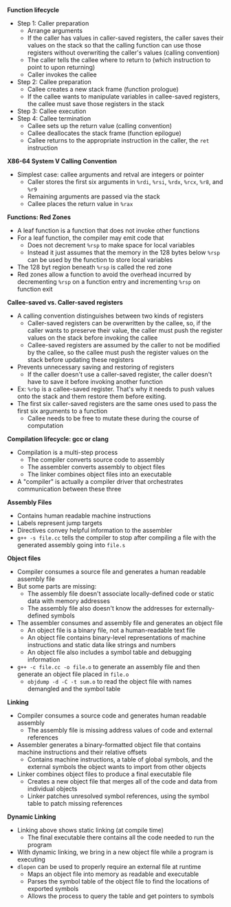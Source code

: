 **Function lifecycle**

- Step 1: Caller preparation
  - Arrange arguments
  - If the caller has values in caller-saved registers, the caller saves their values on the stack so that the calling function can use those registers without overwriting the caller's values (calling convention)
  - The caller tells the callee where to return to (which instruction to point to upon returning)
  - Caller invokes the callee
- Step 2: Callee preparation
  - Callee creates a new stack frame (function prologue)
  - If the callee wants to manipulate variables in callee-saved registers, the callee must save those registers in the stack
- Step 3: Callee execution
- Step 4: Callee termination
  - Callee sets up the return value (calling convention)
  - Callee deallocates the stack frame (function epilogue)
  - Callee returns to the appropriate instruction in the caller, the `ret` instruction

**X86-64 System V Calling Convention**

- Simplest case: callee arguments and retval are integers or pointer
  - Caller stores the first six arguments in `%rdi`, `%rsi`, `%rdx`, `%rcx`, `%r8`, and `%r9`
  - Remaining arguments are passed via the stack
  - Callee places the return value in `%rax`

**Functions: Red Zones**

- A leaf function is a function that does not invoke other functions
- For a leaf function, the compiler may emit code that
  - Does not decrement `%rsp` to make space for local variables
  - Instead it just assumes that the memory in the 128 bytes below `%rsp` can be used by the function to store local variables
- The 128 byt region beneath `%rsp` is called the red zone
- Red zones allow a function to avoid the overhead incurred by decrementing `%rsp` on a function entry and incrementing `%rsp` on function exit

**Callee-saved vs. Caller-saved registers**

- A calling convention distinguishes between two kinds of registers
  - Caller-saved registers can be overwritten by the callee, so, if the caller wants to preserve their value, the caller must push the register values on the stack before invoking the callee
  - Callee-saved registers are assumed by the caller to not be modified by the callee, so the callee must push the register values on the stack before updating these registers
- Prevents unnecessary saving and restoring of registers
  - If the caller doesn't use a caller-saved register, the caller doesn't have to save it before invoking another function
- Ex: `%rbp` is a callee-saved register. That's why it needs to push values onto the stack and them restore them before exiting.
- The first six caller-saved registers are the same ones used to pass the first six arguments to a function
  - Callee needs to be free to mutate these during the course of computation

**Compilation lifecycle: gcc or clang**

- Compilation is a multi-step process
  - The compiler converts source code to assembly
  - The assembler converts assembly to object files
  - The linker combines object files into an executable
- A "compiler" is actually a compiler driver that orchestrates communication between these three

**Assembly Files**

- Contains human readable machine instructions
- Labels represent jump targets
- Directives convey helpful information to the assembler
- `g++ -s file.cc` tells the compiler to stop after compiling a file with the generated assembly going into `file.s`

**Object files**

- Compiler consumes a source file and generates a human readable assembly file
- But some parts are missing:
  - The assembly file doesn't associate locally-defined code or static data with memory addresses
  - The assembly file also doesn't know the addresses for externally-defined symbols
- The assembler consumes and assembly file and generates an object file
  - An object file is a binary file, not a human-readable text file
  - An object file contains binary-level representations of machine instructions and static data like strings and numbers
  - An object file also includes a symbol table and debugging information
- `g++ -c file.cc -o file.o` to generate an assembly file and then generate an object file placed in `file.o`
  - `objdump -d -C -t sum.o` to read the object file with names demangled and the symbol table

**Linking**

- Compiler consumes a source code and generates human readable assembly
  - The assembly file is missing address values of code and external references
- Assembler generates a binary-formatted object file that contains machine instructions and their relative offsets
  - Contains machine instructions, a table of global symbols, and the external symbols the object wants to import from other objects
- Linker combines object files to produce a final executable file
  - Creates a new object file that merges all of the code and data from individual objects
  - Linker patches unresolved symbol references, using the symbol table to patch missing references

**Dynamic Linking**

- Linking above shows static linking (at compile time)
  - The final executable there contains all the code needed to run the program
- With dynamic linking, we bring in a new object file while a program is executing
- `dlopen` can be used to properly require an external file at runtime
  - Maps an object file into memory as readable and executable
  - Parses the symbol table of the object file to find the locations of exported symbols
  - Allows the process to query the table and get pointers to symbols
